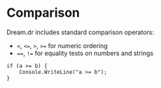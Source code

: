 # Comparison

Dream.dr includes standard comparison operators:

- `<`, `<=`, `>`, `>=` for numeric ordering
- `==`, `!=` for equality tests on numbers and strings

```dream
if (a >= b) {
    Console.WriteLine("a >= b");
}
```

